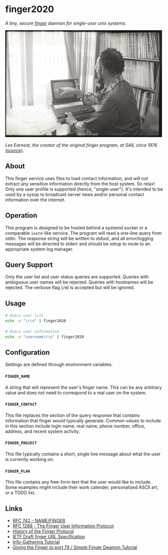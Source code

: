# finger2020

*A tiny, secure [finger](https://en.wikipedia.org/wiki/Finger_protocol) daemon for single-user unix systems.*

![photo](photo.jpg)

*Les Earnest, the creator of the original finger program, at SAIL circa 1976 [(source)](https://www.saildart.org/Visitor_1976/).*

## About

This finger service uses files to load contact information, and will not extract
any sensitive information directly from the host system. So relax! Only one user
profile is supported (hence, "single-user"). It's intended to be used by a sysop
to broadcast server news and/or personal contact information over the internet.

## Operation

This program is designed to be hosted behind a systemd socket or a comparable
``inetd``-like service. The program will read a one-line query from stdin. The
response string will be written to stdout, and all error/logging messages will
be directed to stderr and should be setup to route to an appropriate system log
manager.

## Query Support

Only the user list and user status queries are supported. Queries with
ambiguous user names will be rejected. Queries with hostnames will be rejected.
The verbose flag (``/W``) is accepted but will be ignored.

## Usage

```bash
# Query user list
echo -e "\r\n" | finger2020

# Query user information
echo -e "username\r\n" | finger2020
```

## Configuration

Settings are defined through environment variables.

#### ``FINGER_NAME``

A string that will represent the user's finger name. This can be any
arbitrary value and does not need to correspond to a real user on the
system.

#### ``FINGER_CONTACT``

This file replaces the section of the query response that contains
information that finger would typically generate. Common values to include
in this section include login name, real name, phone number, office,
address, and recent system activity.

#### ``FINGER_PROJECT``

This file typically contains a short, single line message about what the
user is currently working on.

#### ``FINGER_PLAN``

This file contains any free-form text that the user would like to include.
Some examples might include their work calender, personalized ASCII art, or
a TODO list.

## Links

- [RFC 742 - NAME/FINGER](https://tools.ietf.org/html/rfc742)
- [RFC 1288 - The Finger User Information Protocol](https://tools.ietf.org/html/rfc1288)
- [History of the Finger Protocol](http://www.rajivshah.com/Case_Studies/Finger/Finger.htm)
- [IETF Draft finger URL Specification](https://tools.ietf.org/html/draft-ietf-uri-url-finger-02)
- [Info-Gathering Tutorial](http://cd.textfiles.com/hmatrix/Tutorials/hTut_0173.html)
- [Giving the Finger to port 79 / Simple Finger Deamon Tutorial](http://cd.textfiles.com/hmatrix/Tutorials/hTut_0269.html)
